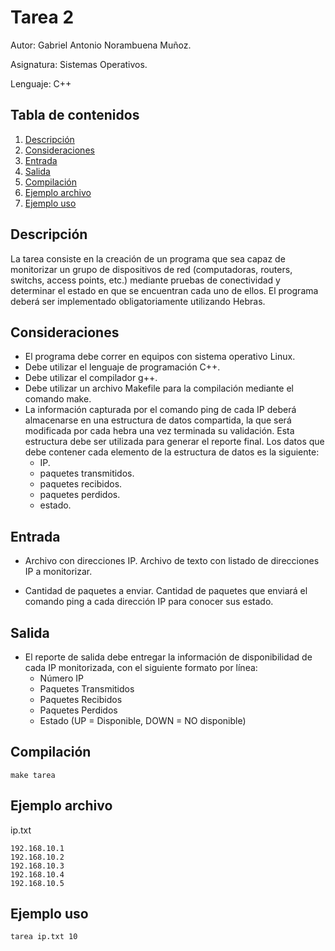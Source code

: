 # Tarea 2

Autor: Gabriel Antonio Norambuena Muñoz.

Asignatura: Sistemas Operativos.

Lenguaje: C++

## Tabla de contenidos
1. [Descripción](#descripción)
2. [Consideraciones](#consideraciones)
3. [Entrada](#entrada)
4. [Salida](#salida)
5. [Compilación](#compilación)
6. [Ejemplo archivo](#ejemplo-archivo)
7. [Ejemplo uso](#ejemplo-uso)

## Descripción

La tarea consiste en la creación de un programa que sea capaz de monitorizar un grupo
de dispositivos de red (computadoras, routers, switchs, access points, etc.) mediante pruebas
de conectividad y determinar el estado en que se encuentran cada uno de ellos. El programa
deberá ser implementado obligatoriamente utilizando Hebras.


## Consideraciones

- El programa debe correr en equipos con sistema operativo Linux.
- Debe utilizar el lenguaje de programación C++.
- Debe utilizar el compilador g++.
- Debe utilizar un archivo Makefile para la compilación mediante el comando make.
- La información capturada por el comando ping de cada IP deberá almacenarse en una estructura de datos compartida, la que será modificada por cada
hebra una vez terminada su validación. Esta estructura debe ser utilizada para generar
el reporte final. Los datos que debe contener cada elemento de la estructura de datos
es la siguiente:
    - IP.
    - paquetes transmitidos.
    - paquetes recibidos.
    - paquetes perdidos.
    - estado.

## Entrada

- Archivo con direcciones IP. Archivo de texto con listado de direcciones IP a monitorizar.

- Cantidad de paquetes a enviar. Cantidad de paquetes que enviará el comando ping a
cada dirección IP para conocer sus estado.

## Salida

- El reporte de salida debe entregar la información de disponibilidad de cada IP monitorizada, con el siguiente formato por lı́nea:
    - Número IP
    - Paquetes Transmitidos
    - Paquetes Recibidos
    - Paquetes Perdidos
    - Estado (UP = Disponible, DOWN = NO disponible)

## Compilación
~~~
make tarea
~~~

## Ejemplo archivo

ip.txt
~~~
192.168.10.1
192.168.10.2
192.168.10.3
192.168.10.4
192.168.10.5
~~~

## Ejemplo uso

 ~~~
tarea ip.txt 10
 ~~~

